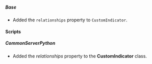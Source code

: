 ##### Base
- Added the `relationships` property to `CustomIndicator`.

#### Scripts
##### CommonServerPython
- Added the *relationships* property to the **CustomIndicator** class.
